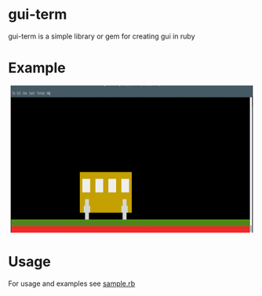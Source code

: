 # gui-term
gui-term is a simple library or gem for creating gui in ruby

# Example
<img src="./sample.gif" width = "640px" height="300px" alt="example gui-term" />

# Usage
For usage and examples see [sample.rb](./sample.rb)
